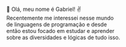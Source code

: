 👋 Olá, meu nome é Gabriel! ✌️<br>
Recentemente me interessei nesse mundo<br>
de linguagens de programação e desde<br>
então estou focado em estudar e aprender<br>
sobre as diversidades e lógicas de tudo isso.<br>

